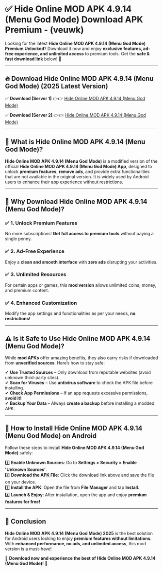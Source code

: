 
# ✅ Hide Online MOD APK 4.9.14 (Menu God Mode) Download APK Premium -  (veuwk) 

Looking for the latest **Hide Online MOD APK 4.9.14 (Menu God Mode) Premium Unlocked**? Download it now and enjoy **exclusive features, ad-free experience, and unlimited access** to premium tools. Get the **safe & fast download link** below! 🚀

---

## 🔥 Download Hide Online MOD APK 4.9.14 (Menu God Mode) (2025 Latest Version)

✅ **Download [Server 1]** 👉👉 [Hide Online MOD APK 4.9.14 (Menu God Mode) ](https://apkcomod.com?title=Hide_Online_MOD_APK_4.9.14_(Menu_God_Mode))  

✅ **Download [Server 2]** 👉👉 [Hide Online MOD APK 4.9.14 (Menu God Mode) ](https://apkcomod.com?title=Hide_Online_MOD_APK_4.9.14_(Menu_God_Mode))  


---

## 📌 What is Hide Online MOD APK 4.9.14 (Menu God Mode)?

**Hide Online MOD APK 4.9.14 (Menu God Mode)** is a modified version of the official **Hide Online MOD APK 4.9.14 (Menu God Mode) App**, designed to unlock **premium features**, **remove ads**, and provide extra functionalities that are not available in the original version. It is widely used by Android users to enhance their app experience without restrictions.

---

## 🌟 Why Download Hide Online MOD APK 4.9.14 (Menu God Mode)?

### ✅ 1. Unlock Premium Features
No more subscriptions! **Get full access to premium tools** without paying a single penny.

### ✅ 2. Ad-Free Experience
Enjoy a **clean and smooth interface** with **zero ads** disrupting your activities.

### ✅ 3. Unlimited Resources
For certain apps or games, this **mod version** allows unlimited coins, money, and premium content.

### ✅ 4. Enhanced Customization
Modify the app settings and functionalities as per your needs, **no restrictions!**

---

## ⚠️ Is it Safe to Use Hide Online MOD APK 4.9.14 (Menu God Mode)?

While **mod APKs** offer amazing benefits, they also carry risks if downloaded from **unverified sources**. Here’s how to stay safe:

✔ **Use Trusted Sources** – Only download from reputable websites (avoid unknown third-party sites).  
✔ **Scan for Viruses** – Use **antivirus software** to check the APK file before installing.  
✔ **Check App Permissions** – If an app requests excessive permissions, **avoid it!**  
✔ **Backup Your Data** – Always **create a backup** before installing a modded APK.

---

## 📲 How to Install Hide Online MOD APK 4.9.14 (Menu God Mode) on Android

Follow these steps to install **Hide Online MOD APK 4.9.14 (Menu God Mode)** safely:

1️⃣ **Enable Unknown Sources**: Go to **Settings > Security > Enable 'Unknown Sources'**.  
2️⃣ **Download the APK File**: Click the download link above and save the file on your device.  
3️⃣ **Install the APK**: Open the file from **File Manager** and tap **Install**.  
4️⃣ **Launch & Enjoy**: After installation, open the app and enjoy **premium features for free!**

---

## 🚀 Conclusion

**Hide Online MOD APK 4.9.14 (Menu God Mode) 2025** is the best solution for Android users looking to enjoy **premium features without limitations**. With **enhanced performance, no ads, and unlimited access**, this mod version is a must-have!

🔻 **Download now and experience the best of Hide Online MOD APK 4.9.14 (Menu God Mode)!** 🔻

